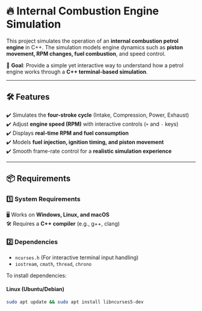 # 🔥 Internal Combustion Engine Simulation  
This project simulates the operation of an **internal combustion petrol engine** in C++. The simulation models engine dynamics such as **piston movement, RPM changes, fuel combustion**, and speed control.  

🚀 **Goal**: Provide a simple yet interactive way to understand how a petrol engine works through a **C++ terminal-based simulation**.  

---

## **🛠 Features**  
✔️ Simulates the **four-stroke cycle** (Intake, Compression, Power, Exhaust)  
✔️ Adjust **engine speed (RPM)** with interactive controls (`+` and `-` keys)  
✔️ Displays **real-time RPM and fuel consumption**  
✔️ Models **fuel injection, ignition timing, and piston movement**  
✔️ Smooth frame-rate control for a **realistic simulation experience**  

---

## **📦 Requirements**  
### **1️⃣ System Requirements**  
🖥️ Works on **Windows, Linux, and macOS**  
🛠️ Requires a **C++ compiler** (e.g., g++, clang)  

### **2️⃣ Dependencies**  
- `ncurses.h` (For interactive terminal input handling)  
- `iostream`, `cmath`, `thread`, `chrono`  

To install dependencies:  
#### **Linux (Ubuntu/Debian)**  
```bash
sudo apt update && sudo apt install libncurses5-dev


